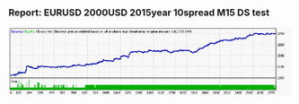 
### Report: EURUSD 2000USD 2015year 10spread M15 DS test

![EURUSD 2000USD 2015year 10spread M15 DS test.txt](./EURUSD-2000USD-2015year-10spread-M15-DS-test.gif)

